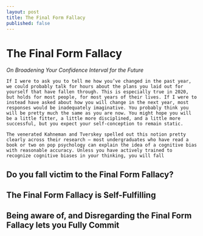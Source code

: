 ```yaml
---
layout: post
title: The Final Form Fallacy
published: false
---
```



# The Final Form Fallacy
*On Broadening Your Confidence Interval for the Future*

	If I were to ask you to tell me how you’ve changed in the past year, we could probably talk for hours about the plans you laid out for yourself that have fallen through. This is especially true in 2020, but holds for most people, for most years of their lives. If I were to instead have asked about how you will change in the next year, most responses would be inadequately imaginative. You probably think you will be pretty much the same as you are now. You might hope you will be a little fitter, a little more disciplined, and a little more successful, but you expect your self-conception to remain static.

	The venerated Kahneman and Tverskey spelled out this notion pretty clearly across their research — most undergraduates who have read a book or two on pop psychology can explain the idea of a cognitive bias with reasonable accuracy. Unless you have actively trained to recognize cognitive biases in your thinking, you will fall 

## Do you fall victim to the Final Form Fallacy?

## The Final Form Fallacy is Self-Fulfilling

## Being aware of, and Disregarding the Final Form Fallacy lets you Fully Commit

## 
